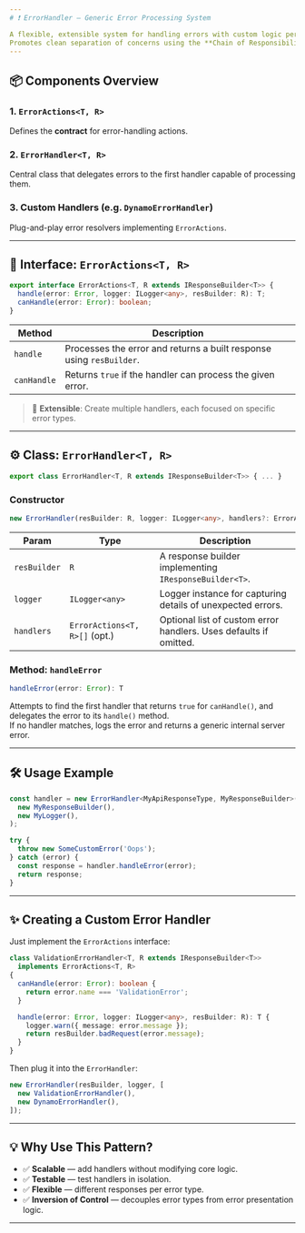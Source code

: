 ```yaml
---
# ❗ ErrorHandler — Generic Error Processing System

A flexible, extensible system for handling errors with custom logic per error type.
Promotes clean separation of concerns using the **Chain of Responsibility** pattern.
---
```


## 📦 Components Overview

### 1. `ErrorActions<T, R>`

Defines the **contract** for error-handling actions.

### 2. `ErrorHandler<T, R>`

Central class that delegates errors to the first handler capable of processing them.

### 3. Custom Handlers (e.g. `DynamoErrorHandler`)

Plug-and-play error resolvers implementing `ErrorActions`.

---

## 🧩 Interface: `ErrorActions<T, R>`

```ts
export interface ErrorActions<T, R extends IResponseBuilder<T>> {
  handle(error: Error, logger: ILogger<any>, resBuilder: R): T;
  canHandle(error: Error): boolean;
}
```

| Method      | Description                                                          |
| ----------- | -------------------------------------------------------------------- |
| `handle`    | Processes the error and returns a built response using `resBuilder`. |
| `canHandle` | Returns `true` if the handler can process the given error.           |

> 🔁 **Extensible**: Create multiple handlers, each focused on specific error types.

---

## ⚙️ Class: `ErrorHandler<T, R>`

```ts
export class ErrorHandler<T, R extends IResponseBuilder<T>> { ... }
```

### Constructor

```ts
new ErrorHandler(resBuilder: R, logger: ILogger<any>, handlers?: ErrorActions<T, R>[])
```

| Param        | Type                          | Description                                                       |
| ------------ | ----------------------------- | ----------------------------------------------------------------- |
| `resBuilder` | `R`                           | A response builder implementing `IResponseBuilder<T>`.            |
| `logger`     | `ILogger<any>`                | Logger instance for capturing details of unexpected errors.       |
| `handlers`   | `ErrorActions<T, R>[]` (opt.) | Optional list of custom error handlers. Uses defaults if omitted. |

### Method: `handleError`

```ts
handleError(error: Error): T
```

Attempts to find the first handler that returns `true` for `canHandle()`, and delegates the error to its `handle()` method.  
If no handler matches, logs the error and returns a generic internal server error.

---

## 🛠️ Usage Example

```ts
const handler = new ErrorHandler<MyApiResponseType, MyResponseBuilder>(
  new MyResponseBuilder(),
  new MyLogger(),
);

try {
  throw new SomeCustomError('Oops');
} catch (error) {
  const response = handler.handleError(error);
  return response;
}
```

---

## ✨ Creating a Custom Error Handler

Just implement the `ErrorActions` interface:

```ts
class ValidationErrorHandler<T, R extends IResponseBuilder<T>>
  implements ErrorActions<T, R>
{
  canHandle(error: Error): boolean {
    return error.name === 'ValidationError';
  }

  handle(error: Error, logger: ILogger<any>, resBuilder: R): T {
    logger.warn({ message: error.message });
    return resBuilder.badRequest(error.message);
  }
}
```

Then plug it into the `ErrorHandler`:

```ts
new ErrorHandler(resBuilder, logger, [
  new ValidationErrorHandler(),
  new DynamoErrorHandler(),
]);
```

---

## 💡 Why Use This Pattern?

- ✅ **Scalable** — add handlers without modifying core logic.
- ✅ **Testable** — test handlers in isolation.
- ✅ **Flexible** — different responses per error type.
- ✅ **Inversion of Control** — decouples error types from error presentation logic.

---
